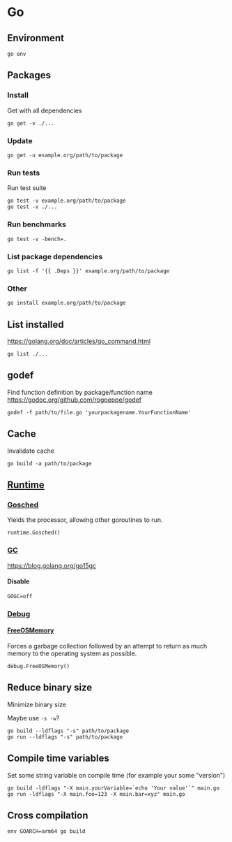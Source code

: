 # Go

## Environment

    go env

## Packages

### Install

Get with all dependencies

    go get -v ./...

### Update

    go get -u example.org/path/to/package

### Run tests

Run test suite

    go test -v example.org/path/to/package
    go test -v ./...

### Run benchmarks

    go test -v -bench=.

### List package dependencies

    go list -f '{{ .Deps }}' example.org/path/to/package

### Other

    go install example.org/path/to/package

## List installed

<https://golang.org/doc/articles/go_command.html>

    go list ./...

## godef

Find function definition by package/function name
<https://godoc.org/github.com/rogpeppe/godef>

    godef -f path/to/file.go 'yourpackagename.YourFunctionName'

## Cache

Invalidate cache

    go build -a path/to/package

## [Runtime](https://golang.org/pkg/runtime)

### [Gosched](https://golang.org/pkg/runtime/#Gosched)

Yields the processor, allowing other goroutines to run.

    runtime.Gosched()

### [GC](https://golang.org/pkg/runtime/#hdr-Environment_Variables)

<https://blog.golang.org/go15gc>

#### Disable

    GOGC=off

### [Debug](https://golang.org/pkg/runtime/debug)

#### [FreeOSMemory](https://golang.org/pkg/runtime/debug/#FreeOSMemory)

Forces a garbage collection followed by an attempt to return as much
memory to the operating system as possible.

    debug.FreeOSMemory()

## Reduce binary size

Minimize binary size

Maybe use `-s -w`?

    go build --ldflags "-s" path/to/package
    go run --ldflags "-s" path/to/package

## Compile time variables

Set some string variable on compile time (for example your some "version")

    go build -ldflags "-X main.yourVariable=`echo 'Your value'`" main.go
    go run -ldflags "-X main.foo=123 -X main.bar=xyz" main.go

## Cross compilation

    env GOARCH=arm64 go build
